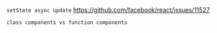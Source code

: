 `setState async update` https://github.com/facebook/react/issues/11527

`class components vs function components `
